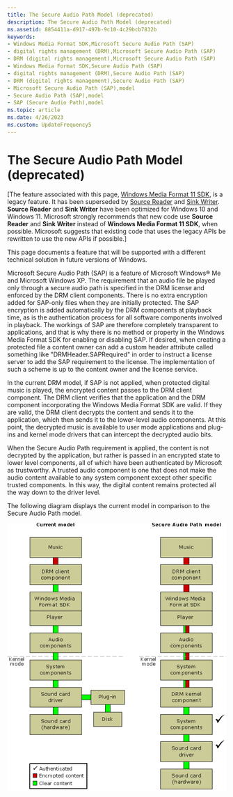 ```yaml
---
title: The Secure Audio Path Model (deprecated)
description: The Secure Audio Path Model (deprecated)
ms.assetid: 8854411a-d917-497b-9c10-4c29bcb7832b
keywords:
- Windows Media Format SDK,Microsoft Secure Audio Path (SAP)
- digital rights management (DRM),Microsoft Secure Audio Path (SAP)
- DRM (digital rights management),Microsoft Secure Audio Path (SAP)
- Windows Media Format SDK,Secure Audio Path (SAP)
- digital rights management (DRM),Secure Audio Path (SAP)
- DRM (digital rights management),Secure Audio Path (SAP)
- Microsoft Secure Audio Path (SAP),model
- Secure Audio Path (SAP),model
- SAP (Secure Audio Path),model
ms.topic: article
ms.date: 4/26/2023
ms.custom: UpdateFrequency5
---
```


# The Secure Audio Path Model (deprecated)

\[The feature associated with this page, [Windows Media Format 11 SDK](/windows/win32/wmformat/windows-media-format-11-sdk), is a legacy feature. It has been superseded by [Source Reader](/windows/win32/medfound/source-reader) and [Sink Writer](/windows/win32/medfound/sink-writer). **Source Reader** and **Sink Writer** have been optimized for Windows 10 and Windows 11. Microsoft strongly recommends that new code use **Source Reader** and **Sink Writer** instead of **Windows Media Format 11 SDK**, when possible. Microsoft suggests that existing code that uses the legacy APIs be rewritten to use the new APIs if possible.\]

This page documents a feature that will be supported with a different technical solution in future versions of Windows.

Microsoft Secure Audio Path (SAP) is a feature of Microsoft Windows® Me and Microsoft Windows XP. The requirement that an audio file be played only through a secure audio path is specified in the DRM license and enforced by the DRM client components. There is no extra encryption added for SAP-only files when they are initially protected. The SAP encryption is added automatically by the DRM components at playback time, as is the authentication process for all software components involved in playback. The workings of SAP are therefore completely transparent to applications, and that is why there is no method or property in the Windows Media Format SDK for enabling or disabling SAP. If desired, when creating a protected file a content owner can add a custom header attribute called something like "DRMHeader.SAPRequired" in order to instruct a license server to add the SAP requirement to the license. The implementation of such a scheme is up to the content owner and the license service.

In the current DRM model, if SAP is not applied, when protected digital music is played, the encrypted content passes to the DRM client component. The DRM client verifies that the application and the DRM component incorporating the Windows Media Format SDK are valid. If they are valid, the DRM client decrypts the content and sends it to the application, which then sends it to the lower-level audio components. At this point, the decrypted music is available to user mode applications and plug-ins and kernel mode drivers that can intercept the decrypted audio bits.

When the Secure Audio Path requirement is applied, the content is not decrypted by the application, but rather is passed in an encrypted state to lower level components, all of which have been authenticated by Microsoft as trustworthy. A trusted audio component is one that does not make the audio content available to any system component except other specific trusted components. In this way, the digital content remains protected all the way down to the driver level.

The following diagram displays the current model in comparison to the Secure Audio Path model.

![diagram of secure audio path model](images/sap.png)

 

 




